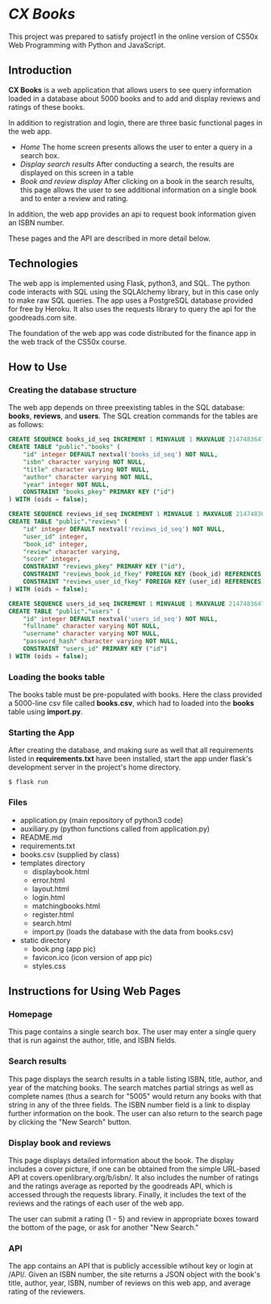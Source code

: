 # *CX Books*

This project was prepared to satisfy project1 in the online version of CS50x Web Programming with Python and JavaScript.

## Introduction

**CX Books** is a web application that allows users to see query information loaded in a database about 5000 books and to add and display reviews and ratings of these books.

In addition to registration and login, there are three basic functional pages in the web app.

- *Home* The home screen presents allows the user to enter a query in a search box.
- *Display search results* After conducting a search, the results are displayed on this screen in a table
- *Book and review display* After clicking on a book in the search results, this page allows the user to see additional information on a single book and to enter a review and rating.  

In addition, the web app provides an api to request book information given an ISBN number.

These pages and the API are described in more detail below.

## Technologies

The web app is implemented using Flask, python3, and SQL. The python code interacts with SQL using the SQLAlchemy library, but in this case only to make raw SQL queries. The app uses a PostgreSQL database provided for free by Heroku. It also uses the requests library to query the api for the goodreads.com site.

The foundation of the web app was code distributed for the finance app in the web track of the CS50x course.

## How to Use

### Creating the database structure

The web app depends on three preexisting tables in the SQL database: **books**, **reviews**, and **users**. The SQL creation commands for the tables are as follows:

```sql
CREATE SEQUENCE books_id_seq INCREMENT 1 MINVALUE 1 MAXVALUE 2147483647 START 1 CACHE 1;
CREATE TABLE "public"."books" (
    "id" integer DEFAULT nextval('books_id_seq') NOT NULL,
    "isbn" character varying NOT NULL,
    "title" character varying NOT NULL,
    "author" character varying NOT NULL,
    "year" integer NOT NULL,
    CONSTRAINT "books_pkey" PRIMARY KEY ("id")
) WITH (oids = false);
```

```sql
CREATE SEQUENCE reviews_id_seq INCREMENT 1 MINVALUE 1 MAXVALUE 2147483647 START 1 CACHE 1;
CREATE TABLE "public"."reviews" (
    "id" integer DEFAULT nextval('reviews_id_seq') NOT NULL,
    "user_id" integer,
    "book_id" integer,
    "review" character varying,
    "score" integer,
    CONSTRAINT "reviews_pkey" PRIMARY KEY ("id"),
    CONSTRAINT "reviews_book_id_fkey" FOREIGN KEY (book_id) REFERENCES books(id) NOT DEFERRABLE,
    CONSTRAINT "reviews_user_id_fkey" FOREIGN KEY (user_id) REFERENCES users(id) NOT DEFERRABLE
) WITH (oids = false);
```

```sql
CREATE SEQUENCE users_id_seq INCREMENT 1 MINVALUE 1 MAXVALUE 2147483647 START 1 CACHE 1;
CREATE TABLE "public"."users" (
    "id" integer DEFAULT nextval('users_id_seq') NOT NULL,
    "fullname" character varying NOT NULL,
    "username" character varying NOT NULL,
    "password_hash" character varying NOT NULL,
    CONSTRAINT "users_id" PRIMARY KEY ("id")
) WITH (oids = false);
```

### Loading the **books** table

The books table must be pre-populated with books. Here the class provided a 5000-line csv file called **books.csv**, which had to loaded into the **books** table using **import.py**.

### Starting the App

After creating the database, and making sure as well that all requirements listed in **requirements.txt** have been installed, start the app under flask's development server in the project's home directory. 

```shell
$ flask run
```

### Files

- application.py  (main repository of python3 code)
- auxiliary.py (python functions called from application.py)
- README.md
- requirements.txt
- books.csv (supplied by class)
- templates directory
  - displaybook.html
  - error.html
  - layout.html
  - login.html
  - matchingbooks.html
  - register.html
  - search.html
  - import.py (loads the database with the data from books.csv)
- static directory
  - book.png (app pic)
  - favicon.ico (icon version of app pic)
  - styles.css

## Instructions for Using Web Pages

### Homepage

This page contains a single search box. The user may enter a single query that is run against the author, title, and ISBN fields.

### Search results

This page displays the search results in a table listing ISBN, title, author, and year of the matching books. The search matches partial strings as well as complete names (thus a search for "5005" would return any books with that string in any of the three fields. The ISBN number field is a link to display further information on the book. The user can also return to the search page by clicking the "New Search" button.

### Display book and reviews

This page displays detailed information about the book. The display includes a cover picture, if one can be obtained from the simple URL-based API at covers.openlibrary.org/b/isbn/. It also includes the number of ratings and the ratings average as reported by the goodreads API, which is accessed through the requests library. Finally, it includes the text of the reviews and the ratings of each user of the web app.

The user can submit a rating (1 - 5) and review in appropriate boxes toward the bottom of the page, or ask for another "New Search."

### API

The app contains an API that is publicly accessible wtihout key or login at /API/<isbn>. Given an ISBN number, the site returns a JSON object with the book's title, author, year, ISBN, number of reviews on this web app, and average rating of the reviewers.
